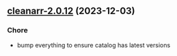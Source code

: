

## [cleanarr-2.0.12](https://github.com/truecharts/charts/compare/cleanarr-2.0.11...cleanarr-2.0.12) (2023-12-03)

### Chore

- bump everything to ensure catalog has latest versions
  
  